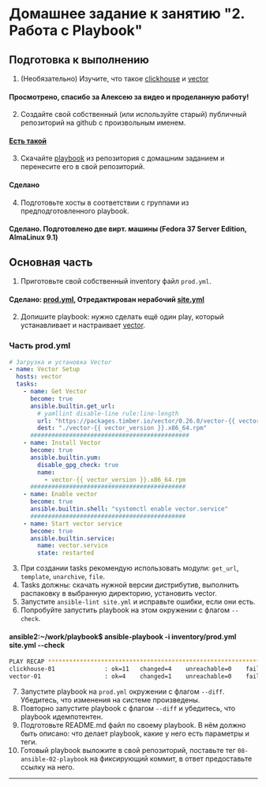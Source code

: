 # Домашнее задание к занятию "2. Работа с Playbook"

## Подготовка к выполнению

1. (Необязательно) Изучите, что такое [clickhouse](https://www.youtube.com/watch?v=fjTNS2zkeBs) и [vector](https://www.youtube.com/watch?v=CgEhyffisLY)
#### Просмотрено, спасибо за Алексею за видео и проделанную работу!    
2. Создайте свой собственный (или используйте старый) публичный репозиторий на github с произвольным именем.        
#### [Есть такой](https://github.com/devops-run/devops-netology/tree/main/08-ansible-02-playbook/playbook)     
3. Скачайте [playbook](./playbook/) из репозитория с домашним заданием и перенесите его в свой репозиторий.        
#### Сделано
4. Подготовьте хосты в соответствии с группами из предподготовленного playbook.
#### Сделано. Подготовлено две вирт. машины (Fedora 37 Server Edition, AlmaLinux 9.1)

## Основная часть

1. Приготовьте свой собственный inventory файл `prod.yml`.
#### Сделано: [prod.yml](playbook/inventory/prod.yml), Отредактирован нерабочий [site.yml](playbook/site.yml)               
2. Допишите playbook: нужно сделать ещё один play, который устанавливает и настраивает [vector](https://vector.dev).    
### Часть prod.yml
```yaml
# Загрузка и установка Vector
- name: Vector Setup
  hosts: vector
  tasks:
    - name: Get Vector
      become: true
      ansible.builtin.get_url:
        # yamllint disable-line rule:line-length
        url: "https://packages.timber.io/vector/0.26.0/vector-{{ vector_version }}.x86_64.rpm"
        dest: "./vector-{{ vector_version }}.x86_64.rpm"
      #############################################
    - name: Install Vector
      become: true
      ansible.builtin.yum:
        disable_gpg_check: true
        name:
          - vector-{{ vector_version }}.x86_64.rpm
      ############################################
    - name: Enable vector
      become: true
      ansible.builtin.shell: "systemctl enable vector.service"
      ############################################
    - name: Start vector service
      become: true
      ansible.builtin.service:
        name: vector.service
        state: restarted

```
3. При создании tasks рекомендую использовать модули: `get_url`, `template`, `unarchive`, `file`.   
4. Tasks должны: скачать нужной версии дистрибутив, выполнить распаковку в выбранную директорию, установить vector. 
5. Запустите `ansible-lint site.yml` и исправьте ошибки, если они есть.     
6. Попробуйте запустить playbook на этом окружении с флагом `--check`.      
#### ansible2:~/work/playbook$ ansible-playbook -i inventory/prod.yml site.yml --check  
```bash
PLAY RECAP ********************************************************************************************************************************************
clickhouse-01              : ok=11   changed=4    unreachable=0    failed=0    skipped=2    rescued=0    ignored=0
vector-01                  : ok=4    changed=1    unreachable=0    failed=0    skipped=1    rescued=0    ignored=0
```

7. Запустите playbook на `prod.yml` окружении с флагом `--diff`. Убедитесь, что изменения на системе произведены.   
8. Повторно запустите playbook с флагом `--diff` и убедитесь, что playbook идемпотентен.    
9. Подготовьте README.md файл по своему playbook. В нём должно быть описано: что делает playbook, какие у него есть параметры и теги.   
10. Готовый playbook выложите в свой репозиторий, поставьте тег `08-ansible-02-playbook` на фиксирующий коммит, в ответ предоставьте ссылку на него.    
---

